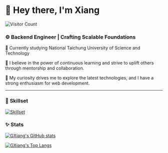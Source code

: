 # 👋 Hey there, I'm Xiang

![Visitor Count](https://profile-counter.glitch.me/GXiang314/count.svg)

### ⚙️ **Backend Engineer** | Crafting Scalable Foundations  

📍 Currently studying National Taichung University of Science and Technology

🌱 I believe in the power of continuous learning and strive to uplift others through mentorship and collaboration.

🚀 My curiosity drives me to explore the latest technologies, and I have a strong enthusiasm for web development.

--- 

### 🔨 **Skillset**

[![Skillset](https://skillicons.dev/icons?i=nestjs,vue,express,flask,laravel,dotnet,spring,prisma,sequelize,tailwind,pinia,cs,ts,js,py,java,php,postman,jest,nginx,docker,kubernetes,aws,gcp,mysql,postgres,redis,pnpm&perline=7)](https://skillicons.dev)

### ✨ **Stats**

[![GXiang's GitHub stats](https://github-readme-stats-cbpjynaig-gxiang314.vercel.app/api?username=GXiang314&show_icons=true&theme=radical&count_private=true)](#)

[![GXiang's Top Langs](https://github-readme-stats-cbpjynaig-gxiang314.vercel.app/api/top-langs?username=GXiang314&langs_count=8&layout=compact&theme=radical&hide=html,scss,stylus,blade,jupyter%20notebook,css,shell,batchfile,dockerfile,hack,json,example,lock&hide_progress=true)](#)


<!--
**GXiang314/GXiang314** is a ✨ _special_ ✨ repository because its `README.md` (this file) appears on your GitHub profile.

Here are some ideas to get you started:

- 🔭 I’m currently working on ...
- 🌱 I’m currently learning ...
- 👯 I’m looking to collaborate on ...
- 🤔 I’m looking for help with ...
- 💬 Ask me about ...
- 📫 How to reach me: ...
- 😄 Pronouns: ...
- ⚡ Fun fact: ...
-->
